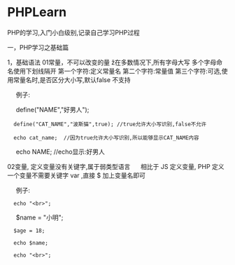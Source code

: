 # PHPLearn
PHP的学习,入门小白级别,记录自己学习PHP过程

一，PHP学习之基础篇

1，基础语法
  01常量，不可以改变的量
      ž在多数情况下,所有字母大写 多个字母命名使用下划线隔开
      第一个字符:定义常量名
      第二个字符:常量值
      第三个字符:可选,使用常量名时,是否区分大小写,默认false 不支持
      
      例子:
      
      define("NAME","好男人");
      
      define("CAT_NAME","波斯猫",true); //true允许大小写识别,false不允许
      
      echo cat_name;  //因为true允许大小写识别,所以能够显示CAT_NAME内容
      
      echo NAME; //echo显示:好男人
      
  02变量, 定义变量没有关键字,属于弱类型语言
      相比于 JS 定义变量, PHP 定义一个变量不需要关键字 var ,直接 $ 加上变量名即可
      
      例子:
      
      echo "<br>";
      
      $name = "小明";
      
      $age = 18;

      echo $name;
      
      echo "<br>";

